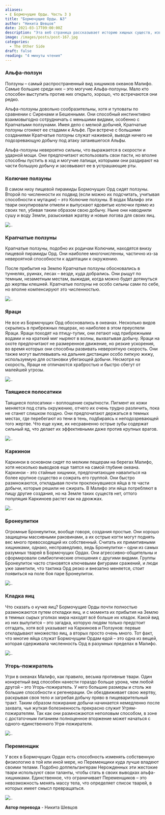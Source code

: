 ```yaml
---
aliases: 
- ⟪ Бормочущие Орды. Часть 3 ⟫
title: "Бормочущие Орды. №3"
author: "Никита Шевцов"
date: 2021-03-17T09:00:00Z
description: "Эта веб страница рассказывает историю хищных существ, известных как Ползуны, самых распространенных океанических охотников из сеттинга «The Other Side». Самыми могучими среди них являются Альфа-Пользуны, умные и могучие хищники, использующие свою силу и хитрость, чтобы выжить в коварных глубинах. Узнайте об их охотничьих приемах и роли их меньших собратьев, крапчатых ползунов."
image: /images/posts/post-167.jpg
categories:
  - The Other Side
draft: false
reading: "4 минуты чтения"
---
```


### Альфа-ползун

Ползуны – самый распространенный вид хищников океанов Малифо. Самые большие среди них – это могучие Альфа-ползуны. Мало кто способен выступить против них открыто, хорошо, что встречаются они редко.

Альфа-ползуны довольно сообразительны, хотя и туповаты по сравнении с Сиренами и Бешенными. Они способный инстинктивно взаимовыгодно сотрудничать с меньшими видами, особенно с Крапчатыми ползунами. Имея дело с мелкой добычей, Крапчатые ползуны сгоняют ее стадами к Альфе. При встрече с большими созданиями Крапчатые ползуны служат наживкой, выводя ничего не подозревающую добычу под атаку затаившегося Альфы.

Альфа-ползуны невероятно сильны, что выражается в скорости и ударной мощи. Они предпочитают использовать свои пасти, но вполне способны пустить в ход и могучие лапищи, которыми они раздирают на части большую добычу и засовывают ее в устрашающие рты.

### Колючие ползуны

В самом низу пищевой пирамиды Бормочущих Орд сидят ползуны. Второй по численности их подвид (если можно их подсчитать, учитывая способности к мутации) – это Колючие ползуны. В водах Малифо эти твари оккупировали отмели и выпускают ядовитые колючки прямо из своих тел, убивая таким образом свою добычу. Ныне они наводнили сушу и воду Земли, разыскивая жратву и новые логова для своих яиц.

![..](/images/posts/post-167_img1.webp)


### Крапчатые ползуны

Крапчатые ползуны, подобно их родичам Колючим, находятся внизу пищевой пирамиды Орд. Они наиболее многочисленны, частично из-за невероятной способности к адаптации к окружению.

После прибытия на Землю Крапчатые ползуны обосновались в туннелях, руинах, лесах – везде, куда добрались. Они рыщут по темным, незаметным местам, выжидая, когда можно будет дотянуться до жертвы клешней. Крапчатые ползуны не особо сильны сами по себе, но вполне компенсируют это численностью.

![..](/images/posts/post-167_img2.webp)


### Яраци

Не все из Бормочущих Орд обосновались в океанах. Несколько видов скрылись в прибрежных пещерах, но наиболее в этом преуспели Яраци. Яраци походят на птицу-тупик, они летают над прибрежными водами и на краткий миг ныряют в волны, выхватывая добычу. Яраци на охоте предпочитают не размеренное движение, но резкие ускорения, во время которых они способны развивать невероятную скорость. Они также могут выплевывать на дальние дистанции особо липкую жижу, используемую для остановки убегающей добычи. Несмотря на скорость, Яраци не отличаются храбростью и быстро сбегут от малейшей угрозы.

![..](/images/posts/post-167_img3.webp)


### Таящиеся полосатики

Таящиеся полосатики – воплощение скрытности. Пигмент их кожи меняется под стать окружению, отчего их очень трудно различить, пока не станет слишком поздно. Они предпочитают держаться в темных местах, где перебегают из тени в тень, подбираясь к неподозревающей того жертве. Что еще хуже, их несравненно острые зубы содержат сильный яд, что делает их эффективными даже против крупных врагов.

![..](/images/posts/post-167_img4.webp)


### Каркинои

Каркинои в основном сидят по мелким пещерам на берегах Малифо, хотя несколько выводков еще таятся на самой глубине океана. Каркинои - это стайные хищники, предпочитающие навалиться на более крупное существо и сожрать его группой. Они быстро размножаются, откладывая почти проклюнувшиеся яйца в те части добычи, которые решили не сжирать. В Малифо эти яйца потребляют в пищу другие создания, но на Земле таких существ нет, оттого популяция Каркиноев растет как на дрожжах.

![..](/images/posts/post-167_img5.webp)


### Бронеулитки

Огромные Бронеулитки, вообще говоря, создания простые. Они хорошо защищены массивными раковинами, а их острые когти могут поднять вес много превосходящий их собственный. Считать их примитивными хищниками, однако, несправедливо, ведь Бронеулитки – одни из самых разумных тварей в Бормочущих Ордах. Они агрессивно-общительны и сформировали симбиотические отношения с другими видами. Группы Бронеулиток часто становятся ключевыми фигурами сражений, и люди уже заметили, что тактика Орд резко и внезапно меняется, стоит появиться на поле боя паре Бронеулиток.

![..](/images/posts/post-167_img6.webp)


### Кладка яиц

Что сказать о кучке яиц? Бормочущие Орды почти полностью размножаются путем откладки яиц, и с момента их прибытия на Землю в темных сырых уголках мира находят всё больше их кладок. Какой вид из них вылупится – это загадка, которую людям только предстоит отгадать, хотя всё указывает на Каркиноев и Ползунов: первые откладывают множество яиц, а вторых просто очень много. Тот факт, что многие яйца служат Бормочущим Ордам едой – это одна из вещей, которая сдерживала численность Орд в разумных пределах в Малифо.

![..](/images/posts/post-167_img7.webp)


### Угорь-пожиратель

Угри в океанах Малифо, как правило, весьма противные твари. Один конкретный вид способен нанести гораздо больше урона, чем любой другой – это Угорь-пожиратель. У него большие размеры и столь же большие способности к регенерации. Он обездвиживает свою жертву, раскрывая своя тело и загребая добычу пряво в пищеварительный тракт. Таким образом пожирание добычи начинается немедленно после захвата, чья жуткая болезненность прекрасно служит Угрям-пожирателям. Так как они размножаются неполовым способом, в зоне с достаточным питанием полноценное вторжение может начаться с одного-единственного Угря-пожирателя.

![..](/images/posts/post-167_img8.webp)


### Переменщик

У всех в Бормочущих Ордах есть способность изменять собственную физиологию в той или иной мере, но Переменщики куда лучше владеют своими телами. Подобно доппельгангерам Нерожденных эти жестокие твари используют свои таланты, чтобы стать в своих выводках альфа-хищниками. Единственное, что ограничивает Переменщиков – это невозможность менять массу тела, что определяет список тварей, в которых имеет смысл превращаться.

![..](/images/posts/post-167_img9.webp)



**Автор перевода** - Никита Шевцов